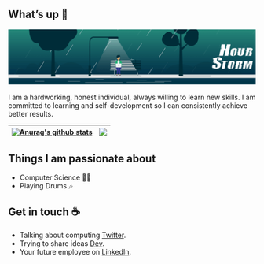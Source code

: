 ## What’s up 👋

![Jonathan Felicity](https://github.com/jonathan-felicity/jonathan-felicity/blob/main/resource/code%20storm.gif)

I am a hardworking, honest individual, always willing to learn new skills. I am committed to learning and self-development so I can consistently achieve better results.



| <a href="https://github.com/jonathan-felicity/github-readme-stats"><img align="center" src="https://github-readme-stats.vercel.app/api?username=jonathan-felicity&show_icons=true&include_all_commits=true&theme=buefy&hide_border=true" alt="Anurag's github stats" /></a> | <a href="https://github.com/jonathan-felicity/github-readme-stats"><img align="center" src="https://github-readme-stats.vercel.app/api/top-langs/?username=jonathan-felicity&layout=compact&theme=buefy&hide_border=true" /></a> |
| ------------- | ------------- |


## Things I am passionate about

- Computer Science 🤷‍♀️
- Playing Drums 🎶

## Get in touch :coffee:

- Talking about computing [Twitter](https://twitter.com/jfmurum).
- Trying to share ideas [Dev](https://dev.to/jonathanfelicity).
- Your future employee on [LinkedIn](https://www.linkedin.com/in/jonathan-felicity/).


